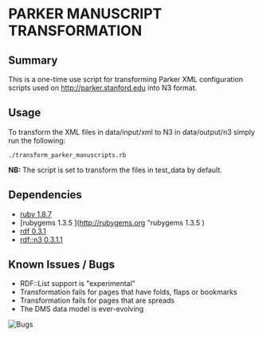 # PARKER MANUSCRIPT TRANSFORMATION

## Summary

This is a one-time use script for transforming Parker XML configuration scripts used on <http://parker.stanford.edu> into N3 format.

## Usage

To transform the XML files in data/input/xml to N3 in data/output/n3 simply run the following:

    ./transform_parker_manuscripts.rb

__NB:__ The script is set to transform the files in test_data by default. 

## Dependencies

* [ruby 1.8.7](http://www.ruby-lang.org "ruby 1.8.7")
* [rubygems 1.3.5 ](http://rubygems.org "rubygems 1.3.5 )
* [rdf 0.3.1](https://github.com/bendiken/rdf "rdf 0.3.1")
* [rdf::n3 0.3.1.1](https://github.com/gkellogg/rdf-n3 "rdf::n3 0.3.1.1")

## Known Issues / Bugs
* RDF::List support is "experimental"
* Transformation fails for pages that have folds, flaps or bookmarks
* Transformation fails for pages that are spreads
* The DMS data model is ever-evolving

![Bugs](http://i.imgur.com/K8vsw.gif "Bugs")


